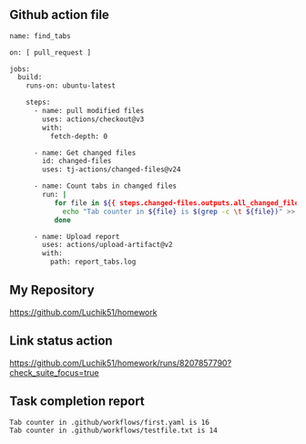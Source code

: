 ## Github action file
```bash
name: find_tabs

on: [ pull_request ]

jobs:
  build:
    runs-on: ubuntu-latest

    steps:
      - name: pull modified files
        uses: actions/checkout@v3
        with:
          fetch-depth: 0

      - name: Get changed files
        id: changed-files
        uses: tj-actions/changed-files@v24

      - name: Count tabs in changed files
        run: |
           for file in ${{ steps.changed-files.outputs.all_changed_files }}; do
             echo "Tab counter in ${file} is $(grep -c \t ${file})" >> report_tabs.log
           done

      - name: Upload report
        uses: actions/upload-artifact@v2
        with:
          path: report_tabs.log
```

## My Repository
https://github.com/Luchik51/homework

## Link status action
https://github.com/Luchik51/homework/runs/8207857790?check_suite_focus=true 

## Task completion report
```bash
Tab counter in .github/workflows/first.yaml is 16
Tab counter in .github/workflows/testfile.txt is 14
```